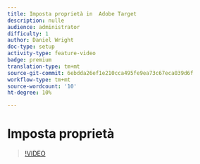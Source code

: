 ```yaml
---
title: Imposta proprietà in  Adobe Target
description: nulle
audience: administrator
difficulty: 1
author: Daniel Wright
doc-type: setup
activity-type: feature-video
badge: premium
translation-type: tm+mt
source-git-commit: 6ebdda26ef1e210cca495fe9ea73c67eca039d6f
workflow-type: tm+mt
source-wordcount: '10'
ht-degree: 10%

---
```



# Imposta proprietà

>[!VIDEO](https://video.tv.adobe.com/v/18990/?quality=12)